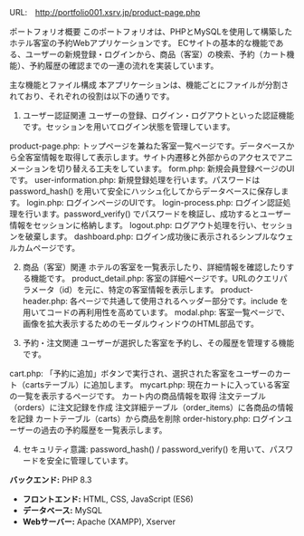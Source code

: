 URL:　http://portfolio001.xsrv.jp/product-page.php

ポートフォリオ概要
このポートフォリオは、PHPとMySQLを使用して構築したホテル客室の予約Webアプリケーションです。 ECサイトの基本的な機能である、ユーザーの新規登録・ログインから、商品（客室）の検索、予約（カート機能）、予約履歴の確認までの一連の流れを実装しています。

主な機能とファイル構成
本アプリケーションは、機能ごとにファイルが分割されており、それぞれの役割は以下の通りです。

1. ユーザー認証関連
ユーザーの登録、ログイン・ログアウトといった認証機能です。セッションを用いてログイン状態を管理しています。

product-page.php: トップページを兼ねた客室一覧ページです。データベースから全客室情報を取得して表示します。サイト内遷移と外部からのアクセスでアニメーションを切り替える工夫をしています。
form.php: 新規会員登録ページのUIです。
user-information.php: 新規登録処理を行います。パスワードは password_hash() を用いて安全にハッシュ化してからデータベースに保存します。
login.php: ログインページのUIです。
login-process.php: ログイン認証処理を行います。password_verify() でパスワードを検証し、成功するとユーザー情報をセッションに格納します。
logout.php: ログアウト処理を行い、セッションを破棄します。
dashboard.php: ログイン成功後に表示されるシンプルなウェルカムページです。

2. 商品（客室）関連
ホテルの客室を一覧表示したり、詳細情報を確認したりする機能です。
product_detail.php: 客室の詳細ページです。URLのクエリパラメータ（id）を元に、特定の客室情報を表示します。
product-header.php: 各ページで共通して使用されるヘッダー部分です。include を用いてコードの再利用性を高めています。
modal.php: 客室一覧ページで、画像を拡大表示するためのモーダルウィンドウのHTML部品です。

3. 予約・注文関連
ユーザーが選択した客室を予約し、その履歴を管理する機能です。

cart.php: 「予約に追加」ボタンで実行され、選択された客室をユーザーのカート（cartsテーブル）に追加します。
mycart.php: 現在カートに入っている客室の一覧を表示するページです。
カート内の商品情報を取得
注文テーブル（orders）に注文記録を作成
注文詳細テーブル（order_items）に各商品の情報を記録
カートテーブル（carts）から商品を削除
order-history.php: ログインユーザーの過去の予約履歴を一覧表示します。

4. セキュリティ意識:
password_hash() / password_verify() を用いて、パスワードを安全に管理しています。

**バックエンド:** PHP 8.3
- **フロントエンド:** HTML, CSS, JavaScript (ES6)
- **データベース:** MySQL
- **Webサーバー:** Apache (XAMPP), Xserver

